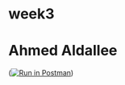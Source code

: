 # week3
# Ahmed Aldallee

([![Run in Postman](https://run.pstmn.io/button.svg)](https://app.getpostman.com/run-collection/c58b42a76ad144b34df9#?env%5BHw1%20En%5D=W3sia2V5IjoiJGVjaG9fYm9keSIsInZhbHVlIjoiaGVsbG8gd29ybGQiLCJlbmFibGVkIjp0cnVlfV0=))
